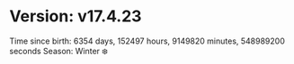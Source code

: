 # Version: v17.4.23
Time since birth: 6354 days, 152497 hours, 9149820 minutes, 548989200 seconds
Season: Winter ❄️
